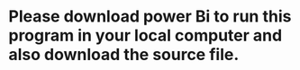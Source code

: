 # Please download power Bi to run this program in your local computer and also download the source file.
